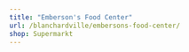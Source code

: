 ```yaml
---
title: "Emberson's Food Center"
url: /blanchardville/embersons-food-center/
shop: Supermarkt
---
```

